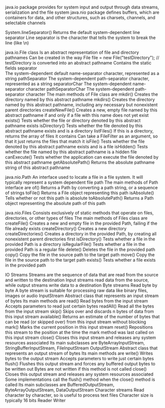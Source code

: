 java.io package provides for system input and output through data streams, serialization and the file system
java.nio package defines buffers, which are containers for data, and other structures, such as charsets, channels, and selectable channels

System.lineSeparator()
  Returns the default system-dependent line separator 
    Line separator is the character that tells the system to break the line (like \n)

java.io.File class
  Is an abstract representation of file and directory pathnames
  Can be created in the way
    File file = new File("testDirectory"); // testDirectory is converted into an abstract pathname
  Contains the static fields
    separator  
      The system-dependent default name-separator character, represented as a string
    pathSeparator
      The system-dependent path-separator character, represented as a string
    separatorChar
      The system-dependent name-separator character
    pathSeparatorChar
      The system-dependent path-separator character
  The main methods of File class are
    mkdir()
      Creates the directory named by this abstract pathname
    mkdirs()
      Creates the directory named by this abstract pathname, including any necessary but nonexistent parent directories
    createNewFile()
      Creates a new, empty file named by this abstract pathname if and only if a file with this name does not yet exist
    exists()
      Tests whether the file or directory denoted by this abstract pathname exists
    isDirectory()
      Tests whether the file denoted by this abstract pathname exists and is a directory
    listFiles()
      If this is a directory, returns the array of files it contains
      Can take a FileFilter as an argument, so that it just returns the files that match it
    isFile()
      Tests whether the file denoted by this abstract pathname exists and is a file
    isHidden()
      Tests whether the file named by this abstract pathname is a hidden file
    canExecute()
      Tests whether the application can execute the file denoted by this abstract pathname
    getAbsolutePath()
      Returns the absolute pathname string of this abstract pathname

java.nio.Path 
  An interface used to locate a file in a file system. It will typically represent a system dependent file path
  The main methods of Path interface are
    of()
      Returns a Path by converting a path string, or a sequence of strings
    toFile()
      Returns a File object representing this path
    isAbsolute()
      Tells whether or not this path is absolute
    toAbsolutePath()
      Returns a Path object representing the absolute path of this path

java.nio.Files
  Consists exclusively of static methods that operate on files, directories, or other types of files
  The main methods of Files class are
    createFile()
      Creates a new and empty file in the provided Path, failing if the file already exists
    createDirectory()
      Creates a new directory
    createDirectories()
      Creates a directory in the provided Path, by creating all nonexistent parent directories first
    isDirectory()
      Tests whether a file in the provided Path is a directory
    isRegularFile()
      Tests whether a file in the provided Path is a regular file
    delete()
      Deletes the file in the provided path
    copy()
      Copy the file in the source path to the target path
    move()
      Copy the file in the source path to the target path
    exists()
      Tests whether a file exists in the provided path

IO Streams
  Streams are the sequence of data that are read from the source and written to the destination
  Input streams read data from the source, while output streams write data to a destination
  Byte streams
    Read byte by byte
    A byte stream is suitable for processing raw data like binary files, images or audio
    InputStream
      Abstract class that represents an input stream of bytes
      Its main methods are
        read()
          Read bytes from the input stream
          Accepts parameters to read just certain bytes
        readAll()
          Read all the bytes from the input stream
        skip()
          Skips over and discards n bytes of data from this input stream
        available()
          Returns an estimate of the number of bytes that can be read (or skipped over) from this input stream without blocking
        mark()
          Marks the current position in this input stream
        reset()
          Repositions this stream to the position at the time the mark method was last called on this input stream
        close()
          Closes this input stream and releases any system resources associated
      Its main subclasses are
        ByteArrayInputStream, StringBufferInputStream, FileInputStream
    OutputStream
      Abstract class that represents an output stream of bytes
      Its main methods are
        write()
          Writes bytes to the output stream
          Accepts parameters to write just certain bytes
        flush()
          Flushes this output stream and forces any buffered output bytes to be written out
          Bytes are not written if this method is not called
        close()
          Closes this output stream and releases any system resources associated
          Some implementations call the flush() method when the close() method is called
      Its main subclasses are
        BufferedOutputStream, ByteArrayOutputStream, DataOutputStream
  Character streams
    Read character by character, so is useful to process text files
    Character size is typically 16 bits
    Reader
    Writer